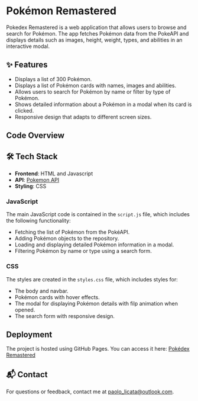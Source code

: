 # Pokémon Remastered

Pokedex Remastered is a web application that allows users to browse and search for Pokémon. The app fetches Pokémon data from the PokeAPI and displays details such as images, height, weight, types, and abilities in an interactive modal.

## ✨ Features

- Displays a list of 300 Pokémon.
- Displays a list of Pokémon cards with names, images and abilities.
- Allows users to search for Pokémon by name or filter by type of Pokémon.
- Shows detailed information about a Pokémon in a modal when its card is clicked.
- Responsive design that adapts to different screen sizes.

## Code Overview

## 🛠️ Tech Stack

- **Frontend**: HTML and Javascript
- **API**: [Pokemon API](https://pokeapi.co/api/v2/pokemon/?limit=300)
- **Styling**: CSS

### JavaScript

The main JavaScript code is contained in the `script.js` file, which includes the following functionality:

- Fetching the list of Pokémon from the PokéAPI.
- Adding Pokémon objects to the repository.
- Loading and displaying detailed Pokémon information in a modal.
- Filtering Pokémon by name or type using a search form.

### CSS

The styles are created in the `styles.css` file, which includes styles for:

- The body and navbar.
- Pokémon cards with hover effects.
- The modal for displaying Pokémon details with filp animation when opened.
- The search form with responsive design.

## Deployment

The project is hosted using GitHub Pages. You can access it here: [Pokédex Remastered](https://paolo-licata.github.io/pokedex-revised/)

## 📬 Contact
For questions or feedback, contact me at [paolo_licata@outlook.com](mailto:paolo_licata@outlook.com).